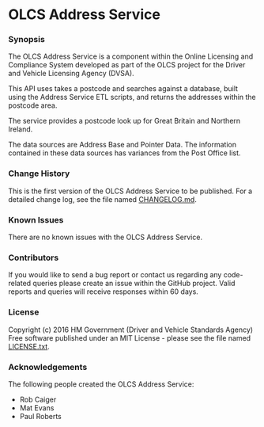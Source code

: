 # OLCS Address Service 
### Synopsis 
The OLCS Address Service is a component within the Online Licensing and Compliance System developed as part of the OLCS project for the Driver and Vehicle Licensing Agency (DVSA).

This API uses takes a postcode and searches against a database, built using the Address Service ETL scripts, and returns the addresses within the postcode area.

The service provides a postcode look up for Great Britain and Northern Ireland.

The data sources are Address Base and Pointer Data.  The information contained in these data sources has variances from the Post Office list.

### Change History 
This is the first version of the OLCS Address Service to be published. For a detailed change log, see the file named [CHANGELOG.md](./CHANGELOG.md). 

### Known Issues 
There are no known issues with the OLCS Address Service.

### Contributors
If you would like to send a bug report or contact us regarding any code-related queries please create an issue within the GitHub project. Valid reports and queries will receive responses within 60 days. 

### License 
Copyright (c) 2016 HM Government (Driver and Vehicle Standards Agency) 
Free software published under an MIT License - please see the file named [LICENSE.txt](./LICENSE.txt).

### Acknowledgements 
The following people created the OLCS Address Service:
* Rob Caiger
* Mat Evans
* Paul Roberts
 